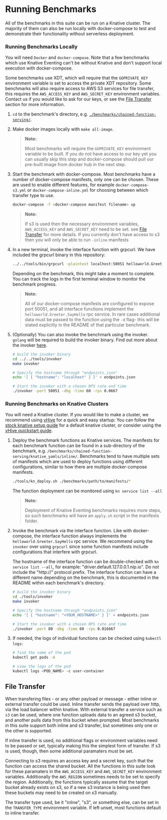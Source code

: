 # Running Benchmarks

All of the benchmarks in this suite can be run on a Knative cluster. The majority of them can also
be run locally with docker-compose to test and demonstrate their functionality without serverless 
deployment.

### Running Benchmarks Locally
You will need `Docker` and `docker-compose`. Note that a few benchmarks which use Knative Eventing 
can't be without Knative and don't support local execution with docker-compose.

Some benchmarks use XDT, which will require that the `GOPRIVATE_KEY` environment variable is set
to access the private XDT repository. Some benchmarks will also require access to AWS S3 services
for file transfer, this requires the `AWS_ACCESS_KEY` and `AWS_SECRET_KEY` environment variables.
Contact us if you would like to ask for our keys, or see the [File Transfer](#file-transfer) 
section for more information.

1. `cd` to the benchmark's directory, e.g. 
    [`./benchmarks/chained-function-serving/`](/benchmarks/chained-function-serving/).
2. Make docker images locally with `make all-image`. 
    > **Note:**
    >
    > Most benchmarks will require the `GOPRIVATE_KEY` environment variable to be built. If you
    > do not have access to our key yet you can usually skip this step and docker-compose should
    > pull our pre-built image from docker hub in the next step.

3. Start the benchmark with docker-compose. Most benchmarks have a number of docker-compose 
    manifests, only one can be chosen. These are used to enable different features, for example 
    `docker-compose-s3.yml` or `docker-compose-inline.yml` for choosing between which transfer 
    type to use.
    ```bash
    docker-compose -f <docker-compose manifest filename> up
    ```
    > **Note:**
    >
    > If s3 is used then the necessary environment variables, `AWS_ACCESS_KEY` and `AWS_SECRET_KEY`
    > need to be set. see [File Transfer](#file-transfer) for more details.
    > If you currently don't have access to s3 then you will only be able to run `-inline` 
    > manifests

4. In a new terminal, invoke the interface function with grpcurl. We have included the grpcurl
    binary in this repository:
    ```bash
    ../../tools/bin/grpcurl -plaintext localhost:50051 helloworld.Greeter.SayHello
    ```
    Depending on the benchmark, this might take a moment to complete. You can track the logs in
    the first terminal window to monitor the benchmark progress.
    > **Note:**
    > 
    > All of our docker-compose manifests are configured to expose port 50051, and all interface
    > functions implement the `helloworld.Greeter.SayHello` rpc service. In rare cases additional
    > data must be passed to the function using the `-d` flag- this will be stated explicitly
    > in the README of that particular benchmark.

5. (Optionally) You can also invoke the benchmark using the invoker. `golang` will be required to
    build the invoker binary. Find out more about the invoker [here](/tools/invoker/).
    ```bash
    # build the invoker binary
    cd ../../tools/invoker
    make invoker

    # Specify the hostname through "endpoints.json"
    echo '[ { "hostname": "localhost" } ]' > endpoints.json

    # Start the invoker with a chosen RPS rate and time
    ./invoker -port 50051 -dbg -time 60 -rps 0.0667
    ```

### Running Benchmarks on Knative Clusters
You will need a Knative cluster. If you would like to make a cluster, we recommend using 
[vHive](https://github.com/ease-lab/vhive) for a quick and easy startup: You can follow the
[stock knative setup guide](https://github.com/ease-lab/vhive/blob/main/docs/developers_guide.md#testing-stock-knative-setup-or-images)
for a default knative cluster, or consider using the 
[vHive quickstart guide](https://github.com/ease-lab/vhive/blob/main/docs/quickstart_guide.md).

1. Deploy the benchmark functions as Knative services. The manifests for each benchmark function
    can be found in a sub-directory of the benchmark, e.g. 
    `/benchmarks/chained-function-serving/knative_yamls/inline/`. Benchmarks tend to have multiple
    sets of manifests which are used to deploy functions using different configurations, similar to
    how there are multiple docker-compose manifests.
    ```bash
    ./tools/kn_deploy.sh ./benchmarks/path/to/manifests/*
    ```
    The function deployment can be monitored using `kn service list --all` 
    > **Note:**
    > 
    > Deployment of Knative Eventing benchmarks requires more steps, so such benchmarks will
    > have an `apply.sh` script in the manifests folder.

2. Invoke the benchmark via the interface function. Like with docker-compose, the interface
    function always implements the `helloworld.Greeter.SayHello` rpc service. We recommend using
    the `invoker` over using `grpcurl` since some function manifests include configurations that
    interfere with grpcurl.

    The hostname of the interface function can be double-checked with `kn service list --all`, for
    example: "driver.default.127.0.0.1.nip.io". Do not include the "http://" protocol prefix. The
    interface function can have a different name depending on the benchmark, this is documented
    in the README within each benchmark's directory.
    ```bash
    # build the invoker binary
    cd ./tools/invoker
    make invoker

    # Specify the hostname through "endpoints.json"
    echo '[ { "hostname": "<YOUR_HOSTNAME>" } ]' > endpoints.json

    # Start the invoker with a chosen RPS rate and time
    ./invoker -port 80 -dbg -time 60 -rps 0.016667
    ``` 

3. If needed, the logs of individual functions can be checked using `kubectl logs`:
    ```bash
    # find the name of the pod
    kubectl get pods -A

    # view the logs of the pod
    kubectl logs <POD_NAME> -c user-container
    ```

## File Transfer

When transfering files - or any other payload or message - either inline or external transfer could
be used. Inline transfer sends the payload over http, via the load balancer within knative. With
external transfer a service such as `s3` can be used, where one function uploads data to an agreed
s3 bucket, and another pulls data from this bucket when prompted. Most benchmarks in this suite 
support both inline and s3 transfer, but sometimes only one or the other is supported. 

If inline transfer is used, no additional flags or environment variables need to be passed or set, 
typically making this the simplest form of transfer. If s3 is used, though, then some additional
paramaters must be set. 

Connecting to s3 requires an access key and a secret key, such that the function can access the 
shared bucket. All the functions in this suite look for these paramaters in the `AWS_ACCESS_KEY` 
and `AWS_SECRET_KEY` environment variables. Additionally the `AWS_REGION` sometimes needs to be
set to specify the region. Additionally, the functions typically assume that the target bucket
already exists on s3, so if a new s3 instance is being used then these buckets may need to be
created on s3 manually.

The transfer type used, be it "inline", "s3", or something else, can be set in the 
`TRANSFER_TYPE` environment variable. If left unset, most functions default to inline transfer.